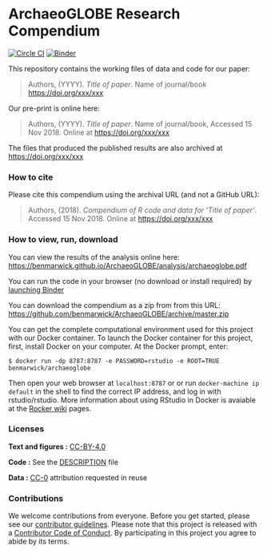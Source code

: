 # ArchaeoGLOBE Research Compendium

[![Circle CI](https://circleci.com/gh/benmarwick/ArchaeoGLOBE.svg?style=shield&circle-token=:circle-token)](https://circleci.com/gh/benmarwick/ArchaeoGLOBE)  [![Binder](http://mybinder.org/badge.svg)](http://beta.mybinder.org/v2/gh/benmarwick/ArchaeoGLOBE/master?urlpath=rstudio)


This repository contains the working files of data and code for our paper:

> Authors, (YYYY). *Title of paper*. Name of journal/book
> <https://doi.org/xxx/xxx>

Our pre-print is online here:

> Authors, (YYYY). *Title of paper*. Name of journal/book, Accessed 15
> Nov 2018. Online at <https://doi.org/xxx/xxx>

The files that produced the published results are also archived at <https://doi.org/xxx/xxx>

### How to cite

Please cite this compendium using the archival URL (and not a GitHub URL):

> Authors, (2018). *Compendium of R code and data for ‘Title of paper’*.
> Accessed 15 Nov 2018. Online at <https://doi.org/xxx/xxx>

### How to view, run, download

You can view the results of the analysis online here: <https://benmarwick.github.io/ArchaeoGLOBE/analysis/archaeoglobe.pdf>

You can run the code in your browser (no download or install required) by [launching Binder](http://beta.mybinder.org/v2/gh/benmarwick/ArchaeoGLOBE/master?urlpath=rstudio)

You can download the compendium as a zip from from this URL:
<https://github.com/benmarwick/ArchaeoGLOBE/archive/master.zip>

You can get the complete computational environment used for this project with our Docker container. To launch the Docker container for this project, first, install Docker on your computer. At the Docker prompt, enter:

```
$ docker run -dp 8787:8787 -e PASSWORD=rstudio -e ROOT=TRUE benmarwick/archaeoglobe
```

Then open your web browser at `localhost:8787` or or run `docker-machine ip default` in the shell to find the correct IP address, and log in with rstudio/rstudio. More information about using RStudio in Docker is avaiable at the [Rocker wiki](https://github.com/rocker-org/rocker/wiki/Using-the-RStudio-image) pages.


### Licenses

**Text and figures :**
[CC-BY-4.0](http://creativecommons.org/licenses/by/4.0/)

**Code :** See the [DESCRIPTION](DESCRIPTION) file

**Data :** [CC-0](http://creativecommons.org/publicdomain/zero/1.0/)
attribution requested in reuse

### Contributions

We welcome contributions from everyone. Before you get started, please
see our [contributor guidelines](CONTRIBUTING.md). Please note that this
project is released with a [Contributor Code of Conduct](CONDUCT.md). By
participating in this project you agree to abide by its terms.

